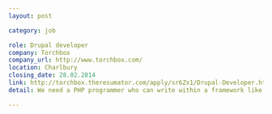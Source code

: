 ```yaml
---
layout: post

category: job

role: Drupal developer
company: Torchbox
company_url: http://www.torchbox.com/
location: Charlbury
closing_date: 28.02.2014
link: http://torchbox.theresumator.com/apply/sr6Zx1/Drupal-Developer.html
detail: We need a PHP programmer who can write within a framework like Drupal. You should know how to optimize your code for performance and maintainability. You will be working on new and existing Drupal websites and handling a bit of everything from LAMP-stack performance tuning to CSS and HTML, as required.

---
```

